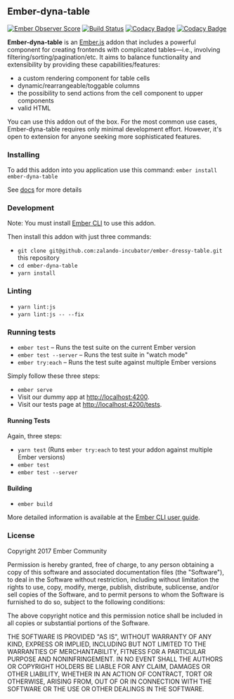 ## Ember-dyna-table
[![Ember Observer Score](https://emberobserver.com/badges/ember-dyna-table.svg)](https://emberobserver.com/addons/ember-dyna-table)
[![Build Status](https://travis-ci.org/ember-dyna-table/ember-dyna-table.svg?branch=master)](https://travis-ci.org/ember-dyna-table/ember-dyna-table)
[![Codacy Badge](https://api.codacy.com/project/badge/Grade/2b9763a1d3f24729b9de44f79ddc8d0e)](https://www.codacy.com/app/chilicoder/ember-dyna-table?utm_source=github.com&amp;utm_medium=referral&amp;utm_content=ember-dyna-table/ember-dyna-table&amp;utm_campaign=Badge_Grade)
[![Codacy Badge](https://api.codacy.com/project/badge/Coverage/2b9763a1d3f24729b9de44f79ddc8d0e)](https://www.codacy.com/app/chilicoder/ember-dyna-table?utm_source=github.com&amp;utm_medium=referral&amp;utm_content=ember-dyna-table/ember-dyna-table&amp;utm_campaign=Badge_Coverage)

**Ember-dyna-table** is an [Ember.js](https://www.emberjs.com/) addon that includes a powerful component for creating frontends with complicated tables—i.e., involving filtering/sorting/pagination/etc. It aims to balance functionality and extensibility by providing these capabilities/features:

* a custom rendering component for table cells
* dynamic/rearrangeable/toggable columns
* the possibility to send actions from the cell component to upper components
* valid HTML

You can use this addon out of the box. For the most common use cases, Ember-dyna-table requires only minimal development effort. However, it's open to extension for anyone seeking more sophisticated features.

### Installing

To add this addon into you application use this command:
`ember install ember-dyna-table`

See [docs](https://ember-dyna-table.github.io/ember-dyna-table/#/doc-pages/docs) for more details

### Development

Note: You must install [Ember CLI](https://ember-cli.com/user-guide/) to use this addon. 

Then install this addon with just three commands:
* `git clone git@github.com:zalando-incubator/ember-dressy-table.git` this repository
* `cd ember-dyna-table`
* `yarn install`

### Linting

* `yarn lint:js`
* `yarn lint:js -- --fix`

### Running tests

* `ember test` – Runs the test suite on the current Ember version
* `ember test --server` – Runs the test suite in "watch mode"
* `ember try:each` – Runs the test suite against multiple Ember versions

Simply follow these three steps:
* `ember serve`
* Visit our dummy app at [http://localhost:4200](http://localhost:4200).
* Visit our tests page at [http://localhost:4200/tests](http://localhost:4200/tests).

#### Running Tests

Again, three steps:

* `yarn test` (Runs `ember try:each` to test your addon against multiple Ember versions)
* `ember test`
* `ember test --server`

#### Building

* `ember build`

More detailed information is available at the [Ember CLI user guide](https://ember-cli.com/user-guide/).

### License

Copyright 2017 Ember Community

Permission is hereby granted, free of charge, to any person obtaining a copy of this software and associated documentation files (the "Software"), to deal in the Software without restriction, including without limitation the rights to use, copy, modify, merge, publish, distribute, sublicense, and/or sell copies of the Software, and to permit persons to whom the Software is furnished to do so, subject to the following conditions:

The above copyright notice and this permission notice shall be included in all copies or substantial portions of the Software.

THE SOFTWARE IS PROVIDED "AS IS", WITHOUT WARRANTY OF ANY KIND, EXPRESS OR IMPLIED, INCLUDING BUT NOT LIMITED TO THE WARRANTIES OF MERCHANTABILITY, FITNESS FOR A PARTICULAR PURPOSE AND NONINFRINGEMENT. IN NO EVENT SHALL THE AUTHORS OR COPYRIGHT HOLDERS BE LIABLE FOR ANY CLAIM, DAMAGES OR OTHER LIABILITY, WHETHER IN AN ACTION OF CONTRACT, TORT OR OTHERWISE, ARISING FROM, OUT OF OR IN CONNECTION WITH THE SOFTWARE OR THE USE OR OTHER DEALINGS IN THE SOFTWARE.
